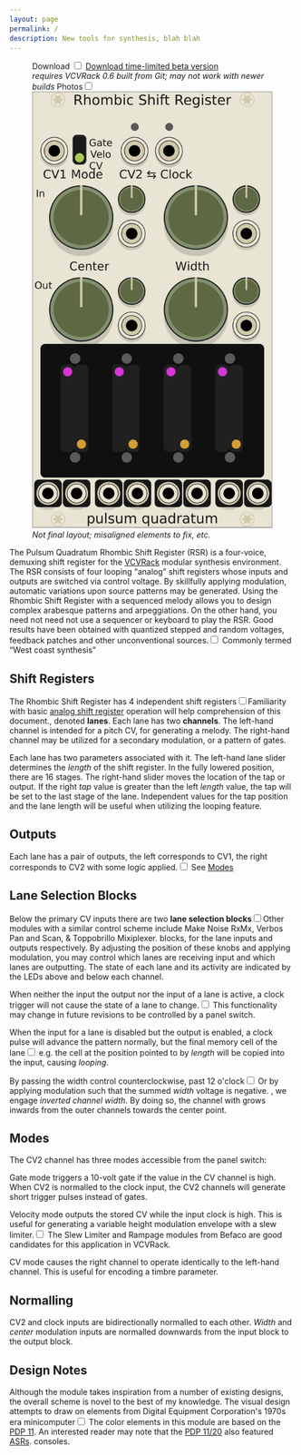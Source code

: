 ```yaml
---
layout: page
permalink: /
description: New tools for synthesis, blah blah
---
```


<figure>
  <label for="mn-download" class="margin-toggle">Download</label>
  <input type="checkbox" id="mn-download" class="margin-toggle">
  <span class="marginnote">
  <a href="https://github.com/bongozone/bongozone.github.io/releases">Download time-limited beta version</a><br>
  <em class="danger">requires VCVRack 0.6 built from Git; may not work with newer builds</em>
  </span>
  <label for="mn-exports-imports" class="margin-toggle">Photos</label><input type="checkbox" id="mn-exports-imports" class="margin-toggle"><span class="marginnote">
  <img src="images/rsr-beta-1.png" alt="Rhombic Shift Register β 1">
  <br>
  <em>Not final layout; misaligned elements to fix, etc.</em>
  </span>
</figure>

<p>
The Pulsum Quadratum <span class="newthought">Rhombic Shift Register</span> (RSR) is a four-voice, demuxing shift
register for the <a href="http://www.vcvrack.com/">VCVRack</a> modular synthesis environment.
The RSR consists of four looping “analog” shift registers whose inputs and outputs are
switched via control voltage.
By skillfully applying modulation, automatic variations upon
source patterns may be generated. Using the Rhombic Shift Register with a sequenced melody allows you to
design complex arabesque patterns and arpeggiations.
On the other hand, you need not need not use a sequencer or keyboard
to play the RSR. Good results have been obtained with quantized stepped and random voltages,
feedback patches and other unconventional sources.<label for="sn-westcoast" class="margin-toggle sidenote-number"></label><input type="checkbox" id="sn-westcoast" class="margin-toggle">
<span class="sidenote">
 Commonly termed “West coast synthesis”
</span>
</p>

## Shift Registers

The Rhombic Shift Register has 4 independent shift
 registers<label for="sn-asr" class="margin-toggle sidenote-number"></label><input type="checkbox" id="sn-asr" class="margin-toggle"><span class="sidenote">Familiarity with basic <a href="https://sites.google.com/site/westcoastsynthesis/asr">analog shift register</a> operation will help comprehension of this document.</span>,
 denoted <strong>lanes</strong>. Each lane
has two <strong>channels</strong>. The left-hand channel is intended for a pitch CV, for generating a melody.
The right-hand channel may be utilized for a secondary modulation, or a pattern of gates.

Each lane has two parameters associated with it. The left-hand lane slider determines
the <em>length</em> of the shift register. In the fully lowered position, there are 16
stages. The right-hand slider moves the location of the tap or output. If the right <em>tap</em>
value is greater than the left <em>length</em> value, the tap will be set to the last stage
of the lane. Independent values for the tap position and the lane length will be
useful when utilizing the looping feature.

## Outputs

Each lane has a pair of outputs, the left corresponds to CV1, the right corresponds
to CV2 with some logic applied.<label for="sn-seemodes" class="margin-toggle sidenote-number"></label><input type="checkbox" id="sn-seemodes" class="margin-toggle"><span class="sidenote">
  See <a href="#modes">Modes</a>
</span>


## Lane Selection Blocks

Below the primary CV inputs there are two <strong>lane selection blocks</strong><label for="sn-ps" class="margin-toggle sidenote-number"></label><input type="checkbox" id="sn-ps" class="margin-toggle"><span class="sidenote">Other modules with a similar control scheme include Make Noise RxMx, Verbos Pan and Scan, &amp; Toppobrillo Mixiplexer.</span>
blocks, for the lane inputs and outputs respectively. By adjusting the position of these knobs and applying
modulation, you may control which lanes are receiving input and which lanes are outputting.
The state of each lane and its activity are indicated by the LEDs above and below each channel.

When neither the input the output nor the input of a lane is active, a clock trigger
will not cause the state of a lane to change.<label for="sn-muted" class="margin-toggle sidenote-number"></label><input type="checkbox" id="sn-muted" class="margin-toggle"><span class="sidenote">
  This functionality may change in future revisions to be controlled by a panel switch.
</span>

When the input for a lane is disabled but the output is enabled, a clock pulse
will advance the pattern normally, but the final memory cell of the lane<label for="sn-looping" class="margin-toggle sidenote-number"></label><input type="checkbox" id="sn-looping" class="margin-toggle"><span class="sidenote">
e.g. the cell at the position pointed to by <em>length</em>
</span> will be
copied into the input, causing <em>looping</em>.

By passing the width control counterclockwise, past 12 o'clock<label for="sn-neg" class="margin-toggle sidenote-number"></label><input type="checkbox" id="sn-neg" class="margin-toggle"><span class="sidenote">
  Or by applying modulation such that the summed <em>width</em> voltage is negative.
</span>,
we engage <em>inverted channel width</em>. By doing so, the channel with grows inwards from
the outer channels towards the center point.

## Modes

The CV2 channel has three modes accessible from the panel switch:

<span class="newthought">Gate</span> mode triggers a 10-volt gate if the value
in the CV channel is high. When CV2 is normalled to the clock input, the CV2 channels
will generate short trigger pulses instead of gates.

<span class="newthought">Velocity</span> mode outputs the stored CV while the
input clock is high. This is useful for generating a variable height modulation
envelope with a slew limiter.<label for="sn-befaco" class="margin-toggle sidenote-number"></label><input type="checkbox" id="sn-befaco" class="margin-toggle"><span class="sidenote">
    The Slew Limiter and Rampage modules from Befaco are good candidates for this application in VCVRack.
</span>

<span class="newthought">CV</span> mode causes the right channel to operate identically
to the left-hand channel. This is useful for encoding a timbre parameter.

## Normalling

CV2 and clock inputs are bidirectionally normalled to each other.
<em>Width</em> and <em>center</em> modulation inputs are normalled downwards
from the input block to the output block.

## Design Notes

Although the module takes inspiration from a number of existing designs, the overall
scheme is novel to the best of my knowledge. The visual design attempts to draw on
 elements from Digital Equipment Corporation's 1970s era minicomputer<label for="sn-dec" class="margin-toggle sidenote-number"></label><input type="checkbox" id="sn-dec" class="margin-toggle"><span class="sidenote">
  The color elements in this module are based on the <a href="https://en.wikipedia.org/wiki/PDP-11">PDP 11</a>.
  An interested reader may note that the <a href="http://gunkies.org/wiki/PDP-11/20">PDP 11/20</a> also featured <a href="http://gunkies.org/wiki/ASR33">ASRs</a>.
 </span>
 consoles.

<!--
<ul>
  {% for post in site.posts %}
    <li>
      <a href="{{ post.url }}">{{ post.title }}</a>
      <span class="date">({{ post.date | date_to_string }})</span>
      {{ post.content}}
    </li>
  {% endfor %}
</ul>
-->
